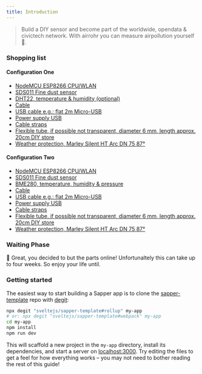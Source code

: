 ```yaml
---
title: Introduction
---
```


> Build a DIY sensor and become part of the worldwide, opendata & civictech network. With airrohr you can measure airpollution yourself🚀.


### Shopping list

#### Configuration One 
- [NodeMCU ESP8266 CPU/WLAN](https://www.aliexpress.com/wholesale?groupsort=1&SortType=price_asc&SearchText=nodemcu+v3+esp8266+ch340)
- [SDS011 Fine dust sensor](http://www.aliexpress.com/wholesale?groupsort=1&SortType=price_asc&SearchText=sds011) 
- [DHT22, temperature & humidity (optional)](http://www.aliexpress.com/wholesale?groupsort=1&SortType=price_asc&SearchText=dht22)
- [Cable](http://www.aliexpress.com/wholesale?groupsort=1&SortType=price_asc&SearchText=Dupont+cable+20cm+female-female)
- [USB cable e.g.: flat 2m Micro-USB](http://www.aliexpress.com/wholesale?groupsort=1&SortType=price_asc&SearchText=micro+usb+cable+flat)
- [Power supply USB]()
- [Cable straps]()
- [Flexible tube, if possible not transparent, diameter 6 mm, length approx. 20cm DIY store]()
- [Weather protection, Marley Silent HT Arc DN 75 87°](https://www.bauhaus.info/rohrsysteme/marley-ht-bogen-/p/13625028)


#### Configuration Two 

- [NodeMCU ESP8266 CPU/WLAN](https://www.aliexpress.com/wholesale?groupsort=1&SortType=price_asc&SearchText=nodemcu+v3+esp8266+ch340)
- [SDS011 Fine dust sensor](http://www.aliexpress.com/wholesale?groupsort=1&SortType=price_asc&SearchText=sds011) 
- [BME280, temperature, humidity & pressure](http://www.aliexpress.com/wholesale?groupsort=1&SortType=price_asc&SearchText=dht22)
- [Cable](http://www.aliexpress.com/wholesale?groupsort=1&SortType=price_asc&SearchText=Dupont+cable+20cm+female-female)
- [USB cable e.g.: flat 2m Micro-USB](http://www.aliexpress.com/wholesale?groupsort=1&SortType=price_asc&SearchText=micro+usb+cable+flat)
- [Power supply USB]()
- [Cable straps]()
- [Flexible tube, if possible not transparent, diameter 6 mm, length approx. 20cm DIY store]()
- [Weather protection, Marley Silent HT Arc DN 75 87°](https://www.bauhaus.info/rohrsysteme/marley-ht-bogen-/p/13625028)


### Waiting Phase
🙌 Great, you decided to but the parts online! 
Unfortunaltely this can take up to four weeks. 
So enjoy your life until.

### Getting started

The easiest way to start building a Sapper app is to clone the [sapper-template](https://github.com/sveltejs/sapper-template) repo with [degit](https://github.com/Rich-Harris/degit):

```bash
npx degit "sveltejs/sapper-template#rollup" my-app
# or: npx degit "sveltejs/sapper-template#webpack" my-app
cd my-app
npm install
npm run dev
```

This will scaffold a new project in the `my-app` directory, install its dependencies, and start a server on [localhost:3000](http://localhost:3000). Try editing the files to get a feel for how everything works – you may not need to bother reading the rest of this guide!
